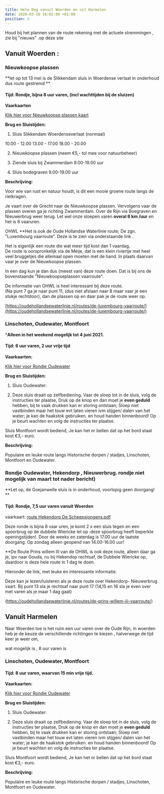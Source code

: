 ```yaml
---
title: Hele Dag vanuit Woerden en uit Harmelen
date: 2020-03-18 16:02:00 +01:00
position: 2
---
```


Houd bij het plannen van de route rekening met de actuele stremmingen , zie bij "nieuws" .op deze site

## Vanuit Woerden : 

### Nieuwkoopse plassen

**let op tot 13 mei is de Slikkendam sluis in Woerdense verlaat in onderhoud dus route gestremd **

#### Tijd: Rondje, bijna 8 uur varen, (incl wachttijden bij de sluizen)

**Vaarkaarten**

[Klik hier voor Nieuwkoopse plassen kaart](/uploads/route%20Nieuwkoopse%20plassen%20De%20Scheepsjongens.pdf)

**Brug en Sluistijden:**

1. Sluis Slikkendam Woerdenseverlaat (normaal) 

 10.00 - 12.00
 13.00 - 17.00
 18.00 - 20.00

2. Nieuwkoopse plassen (neem €5,- tol mee voor natuurbeheer)

3. Ziende sluis bij Zwammerdam 9.00-19.00 uur

4. Sluis bodegraven 9.00-19.00 uur

**Beschrijving:**

Voor wie van rust en natuur houdt, is dit een mooie groene route langs de rietkragen.

Je vaart over de Grecht  naar de Nieuwkoopse plassen.
Vervolgens vaar de plassen overen ga je richting Zwammerdam.
 Over de Rijn via Boegraven en Nieuwerbrug weer terug. 
  Let wel onze sloepen varen **overal 6 km /uur** en het is 8 vaaruren.

OHWL
**Het is ook  de Oude Hollandse Waterlinie route; De zgn. "Luxembourg vaarroute". Deze is te zien via onderstaande link .

Het is eigenlijk een route die wat meer tijd kost dan 1 vaardag,  
De route is oorspronkelijk via de Meije, dat is een klein riviertje met heel veel bruggetjes die allemaal open moeten met de hand.
In plaats daarvan vaar je over de Nieuwkoopse plassen.

In een dag kun je dan dus (meest van) deze route doen.
Dat is bij ons de bovenstaande "Nieuwkoopseplassen vaarroute".

De informatie van OHWL is heel interessant bij deze route.   
(Na punt 7 ga je naar punt 11, (dus niet afslaan naar 8 maar vaar je een stukje rechtdoor), dan de plassen op en daar pak je de route weer op. 

[https://oudehollandsewaterlinie.nl/routes/de-luxembourg-vaarroute/](https://oudehollandsewaterlinie.nl/routes/de-luxembourg-vaarroute/)


### Linschoten, Oudewater, Montfoort 

***Alleen in het weekend mogelijk tot 4 juni 2021.**

#### Tijd: 6 uur varen, 2 uur vrije tijd

**Vaarkaarten:**

[Klik hier voor Rondje Oudewater](/uploads/rondje%20Oudewater%20-%20Montfoort.pdf)

**Brug en Sluistijden:**

1. Sluis Oudewater:

2. Deze sluis draait op zelfbediening.
   Vaar de sloep tot in de sluis, volg de instructies ter plaatse,
   Druk op de knop en dan moet je **even geduld** hebben, bij te vaak drukken kan er storing ontstaan;
   Sloep niet vastbinden  maar het touw evt laten vieren ivm stijgen/ dalen van het water; je kan de haakstok gebruiken. en houd handen binnenboord! Op je beurt wachten en volg de instructies ter plaatse.

Sluis Montfoort wordt bediend,
Je kan het nr bellen dat op het bord staat kost €3,- euro.

**Beschrijving:**

Populaire en leuke route langs Historische dorpen / stadjes, Linschoten, Montfoort en Oudewater.

### Rondje Oudewater, Hekendorp , Nieuwerbrug. rondje niet mogelijk van maart tot nader bericht) 

**Let op, de Goejanwelle sluis is in onderhoud, voorlopig geen doorgang! **

#### Tijd: Rondje, 7,5 uur varen vanuit Woerden



vaarkaart: [route Hekendorp De Scheepsjongens.pdf](/uploads/route%20Hekendorp%20De%20Scheepsjongens.pdf)


Deze ronde is bijna 8 vaar uren, je komt 2 x een sluis tegen en een spoorbrug op de dubbele Wiericke 
let op :deze spoorbrug  heeft beperkte openingstijden!. Door de weeks en zaterdag is 17.00 uur de laatste doorgang.
Op zondag alleen geopend van 14.00-16.00 uur!

**De Route Prins willem III van de OHWL is ook deze route, alleen daar ga je, ipv naar Gouda, nu bij Hekendop rechtsaf, de Dubbele Wiericke op, daardoor is deze hele route in 1 dag te doen.

Hieronder de link, met leuke en interessante informatie. 

Deze kan je lezen/luisteren als je deze route over Hekendorp- Nieuwerbrug vaart. Bij punt 13 sla je rechtsaf naar punt 17
(14,15 en 16 sla je even over met varen als je maar 1 dag gaat) 

(https://oudehollandsewaterlinie.nl/routes/de-prins-willem-iii-vaarroute/)


## Vanuit Harmelen

Naar Woerden toe is het ruim een uur varen over de Oude Rijn, 
in woerden heb je de keuze de verschillende richtingen te kiezen , halverwege de tijd keer je weer om,

wat mogelijk is , 8 uur varen is


### Linschoten, Oudewater, Montfoort

#### Tijd: 8 uur varen, waarvan 15 min vrije tijd.

**Vaarkaarten:**

[Klik hier voor Rondje Oudewater](/uploads/rondje%20Oudewater%20-%20Montfoort.pdf)

**Brug en Sluistijden:**

1. Sluis Oudewater:

2. Deze sluis draait op zelfbediening.
   Vaar de sloep tot in de sluis, volg de instructies ter plaatse,
   Druk op de knop en dan moet je **even geduld** hebben, bij te vaak drukken kan er storing ontstaan;
   Sloep niet vastbinden  maar het touw evt laten vieren ivm stijgen/ dalen van het water; je kan de haakstok gebruiken. en houd handen binnenboord! Op je beurt wachten en volg de instructies ter plaatse.

Sluis Montfoort wordt bediend,
Je kan het nr bellen dat op het bord staat kost €3,- euro.

**Beschrijving:**

Populaire en leuke route langs Historische dorpen / stadjes, Linschoten, Montfoort en Oudewater.


